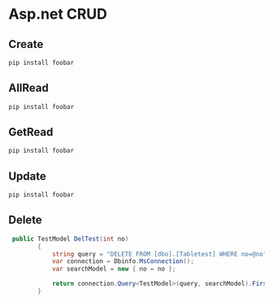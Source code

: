 # Asp.net CRUD


## Create



```C#
pip install foobar
```

## AllRead



```bash
pip install foobar
```
## GetRead



```bash
pip install foobar
```
## Update



```bash
pip install foobar
```
## Delete

```C#
 public TestModel DelTest(int no)
        {
            string query = "DELETE FROM [dbo].[Tabletest] WHERE no=@no";
            var connection = Dbinfo.MsConnection();
            var searchModel = new { no = no };

            return connection.Query<TestModel>(query, searchModel).FirstOrDefault();
        }
```
